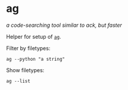 ag
===========

_a code-searching tool similar to ack, but faster_

Helper for setup of [`ag`](https://github.com/ggreer/the_silver_searcher).

Filter by filetypes:

    ag --python "a string"

Show filetypes:

    ag --list
